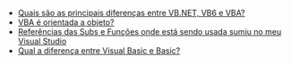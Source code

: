 - [Quais são as principais diferenças entre VB.NET, VB6 e VBA?](https://pt.stackoverflow.com/q/153507/101)
- [VBA é orientada a objeto?](https://pt.stackoverflow.com/q/360749/101)
- [Referências das Subs e Funções onde está sendo usada sumiu no meu Visual Studio](https://pt.stackoverflow.com/q/129875/101)
- [Qual a diferença entre Visual Basic e Basic?](https://pt.stackoverflow.com/q/65573/101)
